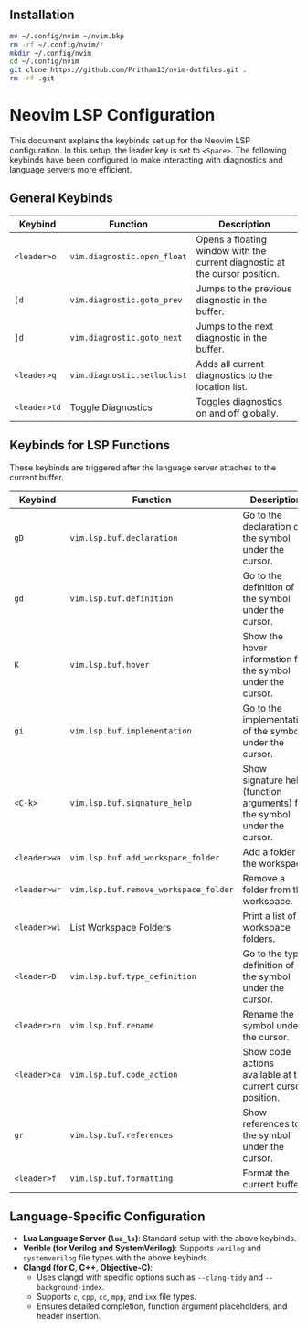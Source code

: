 ## Installation

```bash
mv ~/.config/nvim ~/nvim.bkp 
rm -rf ~/.config/nvim/*
mkdir ~/.config/nvim
cd ~/.config/nvim
git clone https://github.com/Pritham13/nvim-dotfiles.git .
rm -rf .git 
```

# Neovim LSP Configuration

This document explains the keybinds set up for the Neovim LSP configuration. In this setup, the leader key is set to `<Space>`. The following keybinds have been configured to make interacting with diagnostics and language servers more efficient.

## General Keybinds

| Keybind      | Function                                       | Description                                                                 |
|--------------|------------------------------------------------|-----------------------------------------------------------------------------|
| `<leader>o`  | `vim.diagnostic.open_float`                    | Opens a floating window with the current diagnostic at the cursor position. |
| `[d`         | `vim.diagnostic.goto_prev`                     | Jumps to the previous diagnostic in the buffer.                             |
| `]d`         | `vim.diagnostic.goto_next`                     | Jumps to the next diagnostic in the buffer.                                 |
| `<leader>q`  | `vim.diagnostic.setloclist`                    | Adds all current diagnostics to the location list.                          |
| `<leader>td` | Toggle Diagnostics                             | Toggles diagnostics on and off globally.                                    |

## Keybinds for LSP Functions

These keybinds are triggered after the language server attaches to the current buffer.

| Keybind              | Function                              | Description                                                               |
|----------------------|---------------------------------------|---------------------------------------------------------------------------|
| `gD`                 | `vim.lsp.buf.declaration`             | Go to the declaration of the symbol under the cursor.                     |
| `gd`                 | `vim.lsp.buf.definition`              | Go to the definition of the symbol under the cursor.                      |
| `K`                  | `vim.lsp.buf.hover`                   | Show the hover information for the symbol under the cursor.               |
| `gi`                 | `vim.lsp.buf.implementation`          | Go to the implementation of the symbol under the cursor.                  |
| `<C-k>`              | `vim.lsp.buf.signature_help`          | Show signature help (function arguments) for the symbol under the cursor. |
| `<leader>wa`         | `vim.lsp.buf.add_workspace_folder`     | Add a folder to the workspace.                                            |
| `<leader>wr`         | `vim.lsp.buf.remove_workspace_folder`  | Remove a folder from the workspace.                                       |
| `<leader>wl`         | List Workspace Folders                | Print a list of all workspace folders.                                    |
| `<leader>D`          | `vim.lsp.buf.type_definition`         | Go to the type definition of the symbol under the cursor.                 |
| `<leader>rn`         | `vim.lsp.buf.rename`                  | Rename the symbol under the cursor.                                       |
| `<leader>ca`         | `vim.lsp.buf.code_action`             | Show code actions available at the current cursor position.               |
| `gr`                 | `vim.lsp.buf.references`              | Show references to the symbol under the cursor.                           |
| `<leader>f`          | `vim.lsp.buf.formatting`              | Format the current buffer.                                                |

## Language-Specific Configuration

- **Lua Language Server (`lua_ls`)**: Standard setup with the above keybinds.
- **Verible (for Verilog and SystemVerilog)**: Supports `verilog` and `systemverilog` file types with the above keybinds.
- **Clangd (for C, C++, Objective-C)**: 
  - Uses clangd with specific options such as `--clang-tidy` and `--background-index`.
  - Supports `c`, `cpp`, `cc`, `mpp`, and `ixx` file types.
  - Ensures detailed completion, function argument placeholders, and header insertion.


